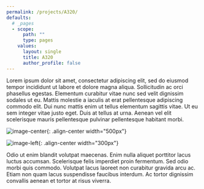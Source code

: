 ```yaml
---
permalink: /projects/A320/
defaults:
  # _pages
  - scope:
      path: ""
      type: pages
    values:
      layout: single
      title: A320
      author_profile: false
---
```



Lorem ipsum dolor sit amet, consectetur adipiscing elit, sed do eiusmod tempor incididunt ut labore et dolore magna aliqua. Sollicitudin ac orci phasellus egestas. Elementum curabitur vitae nunc sed velit dignissim sodales ut eu. Mattis molestie a iaculis at erat pellentesque adipiscing commodo elit. Dui nunc mattis enim ut tellus elementum sagittis vitae. Ut eu sem integer vitae justo eget. Duis at tellus at urna. Aenean vel elit scelerisque mauris pellentesque pulvinar pellentesque habitant morbi. 

![image-center](https://media.darkwire.com/IMG_3107.JPG){: .align-center width="500px"}

![image-left](https://media.darkwire.com/IMG_6372.JPG){: .align-center width="300px"}

Odio ut enim blandit volutpat maecenas. Enim nulla aliquet porttitor lacus luctus accumsan. Scelerisque felis imperdiet proin fermentum. Sed odio morbi quis commodo. Volutpat lacus laoreet non curabitur gravida arcu ac. Etiam non quam lacus suspendisse faucibus interdum. Ac tortor dignissim convallis aenean et tortor at risus viverra.

